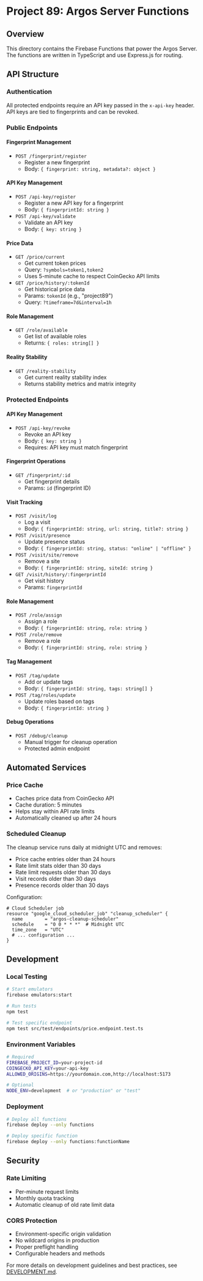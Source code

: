 # Project 89: Argos Server Functions

## Overview

This directory contains the Firebase Functions that power the Argos Server. The functions are written in TypeScript and use Express.js for routing.

## API Structure

### Authentication
All protected endpoints require an API key passed in the `x-api-key` header. API keys are tied to fingerprints and can be revoked.

### Public Endpoints

#### Fingerprint Management
- `POST /fingerprint/register`
  - Register a new fingerprint
  - Body: `{ fingerprint: string, metadata?: object }`

#### API Key Management
- `POST /api-key/register`
  - Register a new API key for a fingerprint
  - Body: `{ fingerprintId: string }`
- `POST /api-key/validate`
  - Validate an API key
  - Body: `{ key: string }`

#### Price Data
- `GET /price/current`
  - Get current token prices
  - Query: `?symbols=token1,token2`
  - Uses 5-minute cache to respect CoinGecko API limits
- `GET /price/history/:tokenId`
  - Get historical price data
  - Params: `tokenId` (e.g., "project89")
  - Query: `?timeframe=7d&interval=1h`

#### Role Management
- `GET /role/available`
  - Get list of available roles
  - Returns: `{ roles: string[] }`

#### Reality Stability
- `GET /reality-stability`
  - Get current reality stability index
  - Returns stability metrics and matrix integrity

### Protected Endpoints

#### API Key Management
- `POST /api-key/revoke`
  - Revoke an API key
  - Body: `{ key: string }`
  - Requires: API key must match fingerprint

#### Fingerprint Operations
- `GET /fingerprint/:id`
  - Get fingerprint details
  - Params: `id` (fingerprint ID)

#### Visit Tracking
- `POST /visit/log`
  - Log a visit
  - Body: `{ fingerprintId: string, url: string, title?: string }`
- `POST /visit/presence`
  - Update presence status
  - Body: `{ fingerprintId: string, status: "online" | "offline" }`
- `POST /visit/site/remove`
  - Remove a site
  - Body: `{ fingerprintId: string, siteId: string }`
- `GET /visit/history/:fingerprintId`
  - Get visit history
  - Params: `fingerprintId`

#### Role Management
- `POST /role/assign`
  - Assign a role
  - Body: `{ fingerprintId: string, role: string }`
- `POST /role/remove`
  - Remove a role
  - Body: `{ fingerprintId: string, role: string }`

#### Tag Management
- `POST /tag/update`
  - Add or update tags
  - Body: `{ fingerprintId: string, tags: string[] }`
- `POST /tag/roles/update`
  - Update roles based on tags
  - Body: `{ fingerprintId: string }`

#### Debug Operations
- `POST /debug/cleanup`
  - Manual trigger for cleanup operation
  - Protected admin endpoint

## Automated Services

### Price Cache
- Caches price data from CoinGecko API
- Cache duration: 5 minutes
- Helps stay within API rate limits
- Automatically cleaned up after 24 hours

### Scheduled Cleanup
The cleanup service runs daily at midnight UTC and removes:
- Price cache entries older than 24 hours
- Rate limit stats older than 30 days
- Rate limit requests older than 30 days
- Visit records older than 30 days
- Presence records older than 30 days

Configuration:
```hcl
# Cloud Scheduler job
resource "google_cloud_scheduler_job" "cleanup_scheduler" {
  name        = "argos-cleanup-scheduler"
  schedule    = "0 0 * * *"  # Midnight UTC
  time_zone   = "UTC"
  # ... configuration ...
}
```

## Development

### Local Testing
```bash
# Start emulators
firebase emulators:start

# Run tests
npm test

# Test specific endpoint
npm test src/test/endpoints/price.endpoint.test.ts
```

### Environment Variables
```bash
# Required
FIREBASE_PROJECT_ID=your-project-id
COINGECKO_API_KEY=your-api-key
ALLOWED_ORIGINS=https://yourdomain.com,http://localhost:5173

# Optional
NODE_ENV=development  # or "production" or "test"
```

### Deployment
```bash
# Deploy all functions
firebase deploy --only functions

# Deploy specific function
firebase deploy --only functions:functionName
```

## Security

### Rate Limiting
- Per-minute request limits
- Monthly quota tracking
- Automatic cleanup of old rate limit data

### CORS Protection
- Environment-specific origin validation
- No wildcard origins in production
- Proper preflight handling
- Configurable headers and methods

For more details on development guidelines and best practices, see [DEVELOPMENT.md](../DEVELOPMENT.md).
